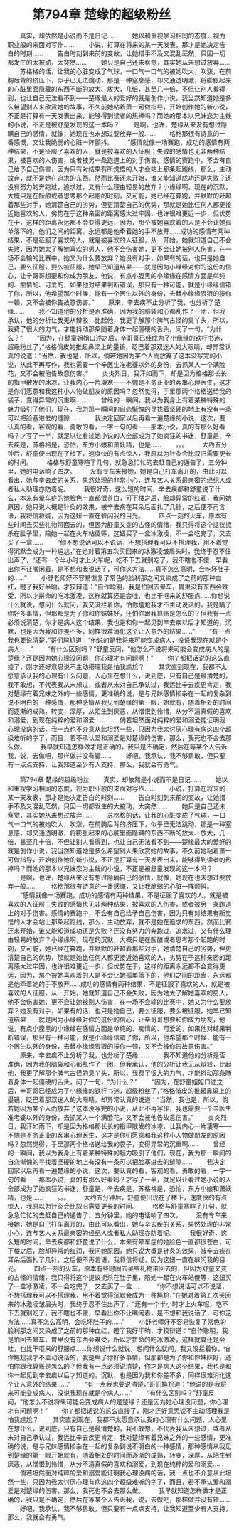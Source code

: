 # 　　第794章 楚缘的超级粉丝
　　真实，却依然是小说而不是日记……
　　她以和重视学习相同的态度，视为职业般的来面对写作……
　　小说，打算在将来的某一天发表，那才是她决定告白的时刻……
　　告白时刻到来前的变故，让她措手不及又混乱茫然，只因一切都发生的太被动，太突然……
　　她只是自己还未察觉，其实她从未想过放弃……
　　苏格格的话，让我的心脏变成了气球，一口气一口气的被她吹大，吹涨，在前胸后背的挤压下，似乎已无法跳动，那是一种窒息感，却又通透明澈，将膨胀起来的心脏里面隐藏的东西不断的放大、放大，几倍，甚至几十倍，不但让别人看得到，也让自己无法看不到——楚缘最大的爱好的就是创作小说，我当然知道她是多么希望别人来欣赏她的故事，不久前她粘着萧一可做指导，开始创作她的新小说，不正是打算有一天发表出来，能够得到读者的热捧吗？而她的那本以兄妹恋为主线的小说，不正是被舒童发现的这一本吗？
　　是啊，也许，楚缘从来没有想过隐瞒自己的感情，就像，她现在也未想过要放弃一般……
　　格格那很有诗意的一番感慨，又让我脆弱的心脏一阵颤抖。
　　“感情就像一场赛跑，成功的感情有两种结果，不是征服了喜欢的人，就是被喜欢的人征服；失败的感情也无非两种结果，被喜欢的人伤害，或者被另一条跑道上的对手伤害。感情的赛跑中，不会有自己给予自己伤害，因为只有对结果有所觉悟的人才会站上那条起跑线，那么，主动放弃，就不是她在追求的东西。然而比赛还未开始，谁又能知道成功还是失败？还没有努力的奔跑过，追求过，又有什么理由轻易的放弃？小缘缘啊，现在的沉默，大概只是在酝酿或者思考那个起跑的时刻，又可能，她已经在奔跑，并默默的赶超着那些对手，她清楚自己的劣势，但更清楚自己的优势，那就是她比任何人都更接近她喜欢的人，劣势在于这种亲密的距离感太过牢固，也许很难更近一步，但优势在于，这样的距离永远都不会变得更远，因为，那个被她喜欢着的人是不会让她孤单落下的，他们之间的距离，永远都是他牵着她的手不放开……成功的感情有两种结果，不是征服了喜欢的人，就是被喜欢的人征服，从一开始，她就知道自己不会失败，因为她太了解她喜欢的男人，他不会伤害她，更不会让她被别人伤害，在一场不会输的比赛中，她又为什么要放弃？她没有对手，如果有的话，也只是她自己，要么征服，要么被征服，她早已知道结果——就是因为小缘缘对你的这份的信心，让辛哥哥想要和你成为朋友，他说，有点小腹黑的小缘缘在感情方面是单纯的、痴情的、可爱的，如果他对结果判断错误，那只有一种可能，就是小缘缘信错了你，所以，他希望那个时候，能有一个医生以外的身份，去替小缘缘狠狠的揍你一顿，又不会被你告故意伤害。”
　　原来，辛去疾不止分析了我，也分析了楚缘……
　　我不知道他的分析是否准确，因为我的脑袋和心都乱作了一团，但我承认，他的分析让我无从辩驳，比起他，我更了解那个脾气古怪的臭丫头，所以，我费了很大的力气，才能抖动那条随着身体一起僵硬的舌头，问了一句，“为什么？”
　　“因为，在舒童姐姐口述之后，辛哥哥已经成为了小缘缘的铁杆书迷，超级粉丝了，”格格俏皮的推起鼻梁上的墨镜，眨巴着那双迷人的大眼睛，却异常认真的说道：“当然，我也是，所以，倘若她因为某个人而放弃了这本没写完的小说，从此不再写作，我也需要一个辛医生准老婆以外的身份，去抓某人一个满脸花，又不会被他告故意伤害。”
　　炎炎烈日，我汗如雨下，却是因为格格那长长的指甲散发的冰凉，让我内心一片凄寒——不愧是不务正业的客串心理医生，这才是你们愿意和我这种小人物做朋友的原因吗？忽然觉得，手里那两个格格送给我的袋子，变得异常的沉重啊……
　　曾经的一瞬间，我以为我身上有着某种特殊的魅力吸引了他们，现在，我为那一瞬间的自恋惭愧的寻找着坚硬的地上有没有一条可以把脸塞进去的缝隙……
　　我决定回家以后再看一遍楚缘的小说，这次，要认真的看，客观的看，勇敢的看，一字一句的看——那本小说，真的有那么好看吗？才写了一半，就足以让看过她小说的人全部成为了她疯狂的书迷，舒童是，辛去疾是，苏格格是，恐怕，东方小娘和萧妖精，也是……
　　。。。
　　大约五分钟后，舒童便出现在了楼下，速度快的有点惊人，我原以为针灸会比叙旧需要更长的时间。
　　格格与舒童寒暄了几句，就急急忙忙的去赶自己的通告了，五分钟里，她的电话响了四次。
　　没有专车来接她，她是自己打车离开的，由此可以看出，她与辛去疾的关系，果然处理的非常小心，连与艺人关系最亲密的经纪人或者私人助理亦防着呢。
　　我很好奇，这么短的时间，辛去疾都和舒童说了什么，本来有晕车症的她脸色一直都很苍白，可下楼之后，脸却异常的红润，我问她原因，她只说大概是针灸的效果，被辛去疾在耳朵后面扎了几针，之后便不再言语，我将信将疑，因为这妞一直在躲闪我的目光。
　　四点一刻的火车，原本有些时间去买些礼物带回去的，但因为舒童又变的古怪的情绪，我只得将这个提议扼杀在肚子里，陪她一起在火车站傻等，这妞买了一盒冰激凌，不一会吃完了，又去买了一盒……
　　“你不想说话可以不说话，不想搭理我可以不搭理我，用不着觉得沉默会成为一种尴尬，”在她对着第五次买回来的冰激凌皱眉头时，我终于忍不住出声了，“还有一个半小时才上火车呢，吃不下去就别吃了，我不瞎也不傻，早看出你不让嘴闲着，是不想和我说话了，可你这方法……真不怎么高明，会吃坏肚子的……”
　　小舒老师好不容易恢复了常色的脸刹那之间又染成了之前的那种血红，瞪了我好半晌，才狡辩道：“自作聪明，我是怕回去晕车，胃里没有东西会难受，所以才拼命的吃冰激凌，这样就算还是会吐，也比干呕来的舒服点……你想说什么就说，想问什么就问，我又没拦着你，怕你尴尬我才不主动说话的，我是瞒了你好多事情，但那都是为了你和你妹妹好，还怕你跟我算账是怎么的？但我有一点必须说清楚，你才是病人这个结果，我也是和你一起见到辛去疾以后才知道的，沉默，也是因为我和你差不多，同样很难消化这个让人意外的结果……”
　　“有一点我也要说清楚，”哥们尴尬道：“他说的是我将来可能变成病人，没说我现在就是个病人……”
　　“有什么区别吗？”舒童反问，“他怎么不说将来可能会变成病人的是楚缘？还是因为她心理没问题，你心理才有问题啊！”
　　你丫都把话说的这么直接了，刚才还好意思说不主动搭理我是怕我尴尬？
　　其实直到现在，我都不太愿意承认我的心理有什么问题，人心里在想什么，说到底，只有自己是最清楚的，我不敢想，不代表我从未想过，或者从未对自己承认过，我远比辛去疾更肯定，我对楚缘有着兄妹之外的一些感情，更准确的说，是与兄妹感情掺杂在一起的复杂到说不明白的一种感情，那种感情从我见到楚缘的第一眼开始就有，随着相处的时间而逐渐的成熟，转变，深厚，从陌生到厌恶，从憎恨到怜惜，从分不清真假的喜欢和溺爱，到现在纯粹的爱和溺爱……
　　倘若坦然面对纯粹的爱和溺爱能证明我心理没病的话，我一点也不介意从此坦然一些，只因为我太讨厌心理有病这四个超级难听的字了，而且，若不承认爱和溺爱是对楚缘的伤害，那么，我死也不会去那么做。
　　我早就知道怎样做才是正确的，我只是不确定，然后在等某个人告诉我，说，去做吧，那样做并没有错……
　　好吧，我承认，我不够勇敢，但只要有一点点支持，让我知道至少有人支持，那么，我就会有勇气。

　　第794章 楚缘的超级粉丝
　　真实，却依然是小说而不是日记……
　　她以和重视学习相同的态度，视为职业般的来面对写作……
　　小说，打算在将来的某一天发表，那才是她决定告白的时刻……
　　告白时刻到来前的变故，让她措手不及又混乱茫然，只因一切都发生的太被动，太突然……
　　她只是自己还未察觉，其实她从未想过放弃……
　　苏格格的话，让我的心脏变成了气球，一口气一口气的被她吹大，吹涨，在前胸后背的挤压下，似乎已无法跳动，那是一种窒息感，却又通透明澈，将膨胀起来的心脏里面隐藏的东西不断的放大、放大，几倍，甚至几十倍，不但让别人看得到，也让自己无法看不到——楚缘最大的爱好的就是创作小说，我当然知道她是多么希望别人来欣赏她的故事，不久前她粘着萧一可做指导，开始创作她的新小说，不正是打算有一天发表出来，能够得到读者的热捧吗？而她的那本以兄妹恋为主线的小说，不正是被舒童发现的这一本吗？
　　是啊，也许，楚缘从来没有想过隐瞒自己的感情，就像，她现在也未想过要放弃一般……
　　格格那很有诗意的一番感慨，又让我脆弱的心脏一阵颤抖。
　　“感情就像一场赛跑，成功的感情有两种结果，不是征服了喜欢的人，就是被喜欢的人征服；失败的感情也无非两种结果，被喜欢的人伤害，或者被另一条跑道上的对手伤害。感情的赛跑中，不会有自己给予自己伤害，因为只有对结果有所觉悟的人才会站上那条起跑线，那么，主动放弃，就不是她在追求的东西。然而比赛还未开始，谁又能知道成功还是失败？还没有努力的奔跑过，追求过，又有什么理由轻易的放弃？小缘缘啊，现在的沉默，大概只是在酝酿或者思考那个起跑的时刻，又可能，她已经在奔跑，并默默的赶超着那些对手，她清楚自己的劣势，但更清楚自己的优势，那就是她比任何人都更接近她喜欢的人，劣势在于这种亲密的距离感太过牢固，也许很难更近一步，但优势在于，这样的距离永远都不会变得更远，因为，那个被她喜欢着的人是不会让她孤单落下的，他们之间的距离，永远都是他牵着她的手不放开……成功的感情有两种结果，不是征服了喜欢的人，就是被喜欢的人征服，从一开始，她就知道自己不会失败，因为她太了解她喜欢的男人，他不会伤害她，更不会让她被别人伤害，在一场不会输的比赛中，她又为什么要放弃？她没有对手，如果有的话，也只是她自己，要么征服，要么被征服，她早已知道结果——就是因为小缘缘对你的这份的信心，让辛哥哥想要和你成为朋友，他说，有点小腹黑的小缘缘在感情方面是单纯的、痴情的、可爱的，如果他对结果判断错误，那只有一种可能，就是小缘缘信错了你，所以，他希望那个时候，能有一个医生以外的身份，去替小缘缘狠狠的揍你一顿，又不会被你告故意伤害。”
　　原来，辛去疾不止分析了我，也分析了楚缘……
　　我不知道他的分析是否准确，因为我的脑袋和心都乱作了一团，但我承认，他的分析让我无从辩驳，比起他，我更了解那个脾气古怪的臭丫头，所以，我费了很大的力气，才能抖动那条随着身体一起僵硬的舌头，问了一句，“为什么？”
　　“因为，在舒童姐姐口述之后，辛哥哥已经成为了小缘缘的铁杆书迷，超级粉丝了，”格格俏皮的推起鼻梁上的墨镜，眨巴着那双迷人的大眼睛，却异常认真的说道：“当然，我也是，所以，倘若她因为某个人而放弃了这本没写完的小说，从此不再写作，我也需要一个辛医生准老婆以外的身份，去抓某人一个满脸花，又不会被他告故意伤害。”
　　炎炎烈日，我汗如雨下，却是因为格格那长长的指甲散发的冰凉，让我内心一片凄寒——不愧是不务正业的客串心理医生，这才是你们愿意和我这种小人物做朋友的原因吗？忽然觉得，手里那两个格格送给我的袋子，变得异常的沉重啊……
　　曾经的一瞬间，我以为我身上有着某种特殊的魅力吸引了他们，现在，我为那一瞬间的自恋惭愧的寻找着坚硬的地上有没有一条可以把脸塞进去的缝隙……
　　我决定回家以后再看一遍楚缘的小说，这次，要认真的看，客观的看，勇敢的看，一字一句的看——那本小说，真的有那么好看吗？才写了一半，就足以让看过她小说的人全部成为了她疯狂的书迷，舒童是，辛去疾是，苏格格是，恐怕，东方小娘和萧妖精，也是……
　　。。。
　　大约五分钟后，舒童便出现在了楼下，速度快的有点惊人，我原以为针灸会比叙旧需要更长的时间。
　　格格与舒童寒暄了几句，就急急忙忙的去赶自己的通告了，五分钟里，她的电话响了四次。
　　没有专车来接她，她是自己打车离开的，由此可以看出，她与辛去疾的关系，果然处理的非常小心，连与艺人关系最亲密的经纪人或者私人助理亦防着呢。
　　我很好奇，这么短的时间，辛去疾都和舒童说了什么，本来有晕车症的她脸色一直都很苍白，可下楼之后，脸却异常的红润，我问她原因，她只说大概是针灸的效果，被辛去疾在耳朵后面扎了几针，之后便不再言语，我将信将疑，因为这妞一直在躲闪我的目光。
　　四点一刻的火车，原本有些时间去买些礼物带回去的，但因为舒童又变的古怪的情绪，我只得将这个提议扼杀在肚子里，陪她一起在火车站傻等，这妞买了一盒冰激凌，不一会吃完了，又去买了一盒……
　　“你不想说话可以不说话，不想搭理我可以不搭理我，用不着觉得沉默会成为一种尴尬，”在她对着第五次买回来的冰激凌皱眉头时，我终于忍不住出声了，“还有一个半小时才上火车呢，吃不下去就别吃了，我不瞎也不傻，早看出你不让嘴闲着，是不想和我说话了，可你这方法……真不怎么高明，会吃坏肚子的……”
　　小舒老师好不容易恢复了常色的脸刹那之间又染成了之前的那种血红，瞪了我好半晌，才狡辩道：“自作聪明，我是怕回去晕车，胃里没有东西会难受，所以才拼命的吃冰激凌，这样就算还是会吐，也比干呕来的舒服点……你想说什么就说，想问什么就问，我又没拦着你，怕你尴尬我才不主动说话的，我是瞒了你好多事情，但那都是为了你和你妹妹好，还怕你跟我算账是怎么的？但我有一点必须说清楚，你才是病人这个结果，我也是和你一起见到辛去疾以后才知道的，沉默，也是因为我和你差不多，同样很难消化这个让人意外的结果……”
　　“有一点我也要说清楚，”哥们尴尬道：“他说的是我将来可能变成病人，没说我现在就是个病人……”
　　“有什么区别吗？”舒童反问，“他怎么不说将来可能会变成病人的是楚缘？还是因为她心理没问题，你心理才有问题啊！”
　　你丫都把话说的这么直接了，刚才还好意思说不主动搭理我是怕我尴尬？
　　其实直到现在，我都不太愿意承认我的心理有什么问题，人心里在想什么，说到底，只有自己是最清楚的，我不敢想，不代表我从未想过，或者从未对自己承认过，我远比辛去疾更肯定，我对楚缘有着兄妹之外的一些感情，更准确的说，是与兄妹感情掺杂在一起的复杂到说不明白的一种感情，那种感情从我见到楚缘的第一眼开始就有，随着相处的时间而逐渐的成熟，转变，深厚，从陌生到厌恶，从憎恨到怜惜，从分不清真假的喜欢和溺爱，到现在纯粹的爱和溺爱……
　　倘若坦然面对纯粹的爱和溺爱能证明我心理没病的话，我一点也不介意从此坦然一些，只因为我太讨厌心理有病这四个超级难听的字了，而且，若不承认爱和溺爱是对楚缘的伤害，那么，我死也不会去那么做。
　　我早就知道怎样做才是正确的，我只是不确定，然后在等某个人告诉我，说，去做吧，那样做并没有错……
　　好吧，我承认，我不够勇敢，但只要有一点点支持，让我知道至少有人支持，那么，我就会有勇气。
